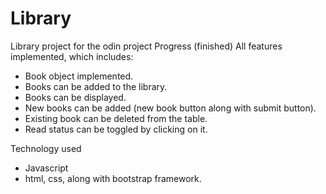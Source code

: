 # Library

Library project for the odin project
Progress (finished)
All features implemented, which includes:
- Book object implemented.
- Books can be added to the library.
- Books can be displayed.
- New books can be added (new book button along with submit button).
- Existing book can be deleted from the table.
- Read status can be toggled by clicking on it.

Technology used
- Javascript
- html, css, along with bootstrap framework.